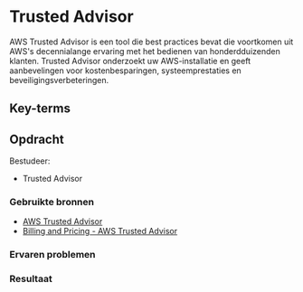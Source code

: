 # Trusted Advisor
AWS Trusted Advisor is een tool die best practices bevat die voortkomen uit AWS's decennialange ervaring met het bedienen van honderdduizenden klanten. Trusted Advisor onderzoekt uw AWS-installatie en geeft aanbevelingen voor kostenbesparingen, systeemprestaties en beveiligingsverbeteringen.

## Key-terms

## Opdracht
Bestudeer:

- Trusted Advisor

### Gebruikte bronnen
- [AWS Trusted Advisor](https://aws.amazon.com/premiumsupport/technology/trusted-advisor/)
- [Billing and Pricing - AWS Trusted Advisor](https://www.youtube.com/watch?v=YsQTkf6glUQ)
### Ervaren problemen

### Resultaat
